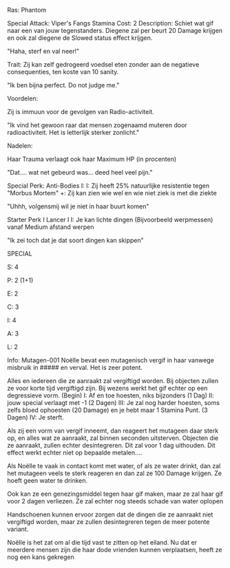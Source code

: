 Ras: Phantom

Special Attack: Viper's Fangs
	Stamina Cost: 2
	Description: Schiet wat gif naar een van jouw tegenstanders. Diegene zal per beurt 20 Damage krijgen en ook zal diegene de Slowed status effect krijgen.

"Haha, sterf en val neer!"

Trait: Zij kan zelf gedrogeerd voedsel eten zonder aan de negatieve consequenties, ten koste van 10 sanity.

"Ik ben bijna perfect. Do not judge me."

Voordelen:

Zij is immuun voor de gevolgen van Radio-activiteit.

"Ik vind het gewoon raar dat mensen zogenaamd muteren door radioactiviteit. Het is letterlijk sterker zonlicht."

Nadelen: 

Haar Trauma verlaagt ook haar Maximum HP (in procenten)

"Dat.... wat net gebeurd was... deed heel veel pijn."

Special Perk: Anti-Bodies I:
	I: Zij heeft 25% natuurlijke resistentie tegen "Morbus Mortem"
	+: Zij kan zien wie wel en wie niet ziek is met die ziekte

"Uhhh, volgensmij wil je niet in haar buurt komen"

Starter Perk I
	Lancer I
	I: Je kan lichte dingen (Bijvoorbeeld werpmessen) vanaf Medium afstand werpen

"Ik zei toch dat je dat soort dingen kan skippen"

SPECIAL

S: 4

P: 2 (1+1)

E: 2

C: 3

I: 4

A: 3 

L: 2

Info:
Mutagen-001
Noëlle bevat een mutagenisch vergif in haar vanwege misbruik in ##### en verval. Het is zeer potent.

Alles en iedereen die ze aanraakt zal vergiftigd worden. Bij objecten zullen ze voor korte tijd vergiftigd zijn. Bij wezens werkt het gif echter op een degressieve vorm.
	(Begin) I: Af en toe hoesten, niks bijzonders
	(1 Dag) II: jouw special verlaagt met -1
	(2 Dagen) III: Je zal nog harder hoesten, soms zelfs bloed ophoesten (20 Damage) en je hebt maar 1 Stamina Punt.
	(3 Dagen) IV: Je sterft.

Als zij een vorm van vergif inneemt, dan reageert het mutageen daar sterk op, en alles wat ze aanraakt, zal binnen seconden uitsterven. Objecten die ze aanraakt, zullen echter desintegreren. Dit zal voor 1 dag uithouden. Dit effect werkt echter niet op bepaalde metalen....

Als Noëlle te vaak in contact komt met water, of als ze water drinkt, dan zal het mutageen veels te sterk reageren en dan zal ze 100 Damage krijgen. Ze hoeft geen water te drinken.

Ook kan ze een genezingsmiddel tegen haar gif maken, maar ze zal haar gif voor 2 dagen verliezen. Ze zal echter nog steeds schade van water oplopen

Handschoenen kunnen ervoor zorgen dat de dingen die ze aanraakt niet vergiftigd worden, maar ze zullen desintegreren tegen de meer potente variant.

Noëlle is het zat om al die tijd vast te zitten op het eiland. Nu dat er meerdere mensen zijn die haar dode vrienden kunnen verplaatsen, heeft ze nog een kans gekregen







